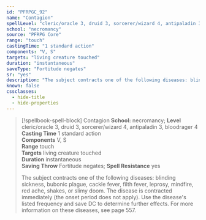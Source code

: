 ```yaml
---
id: "PFRPGC_92"
name: "Contagion"
spellLevel: "cleric/oracle 3, druid 3, sorcerer/wizard 4, antipaladin 3, bloodrager 4"
school: "necromancy"
source: "PFRPG Core"
range: "touch"
castingTime: "1 standard action"
components: "V, S"
targets: "living creature touched"
duration: "instantaneous"
saveType: "Fortitude negates"
sr: "yes"
description: "The subject contracts one of the following diseases: blinding sickness, bubonic plague, cackle fever, filth fever, leprosy, mindfire, red ache, shakes, or slimy doom. The disease is contracted immediately (the onset period does not apply). Use the disease's listed frequency and save DC to determine further effects. For more information on these diseases, see page 557."
known: false
cssclasses:
  - hide-title
  - hide-properties
---
```


> [!spellbook-spell-block] Contagion
> **School:** necromancy; **Level** cleric/oracle 3, druid 3, sorcerer/wizard 4, antipaladin 3, bloodrager 4
> **Casting Time** 1 standard action  
> **Components** V, S  
> **Range** touch  
> **Targets** living creature touched  
> **Duration** instantaneous  
> **Saving Throw** Fortitude negates; **Spell Resistance** yes
> 
> The subject contracts one of the following diseases: blinding sickness, bubonic plague, cackle fever, filth fever, leprosy, mindfire, red ache, shakes, or slimy doom. The disease is contracted immediately (the onset period does not apply). Use the disease's listed frequency and save DC to determine further effects. For more information on these diseases, see page 557.